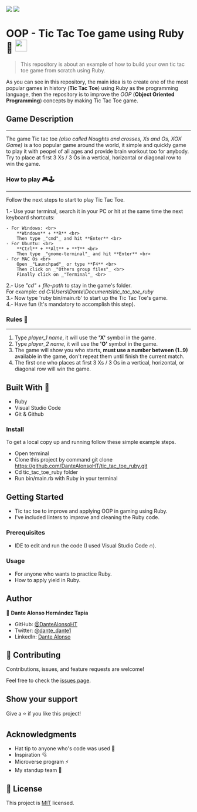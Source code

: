 ![](https://img.shields.io/badge/Microverse-blueviolet) ![](<https://img.shields.io/badge/-Ruby-rgb(199%2C%2032%2C%2039)?style=plastic&logo=ruby>)

# OOP - Tic Tac Toe game using Ruby 🙉  <img src="https://image.flaticon.com/icons/png/512/919/919842.png" height="32" width="32">

> This repository is about an example of how to build your own tic tac toe game from scratch using Ruby.

As you can see in this repository, the main idea is to create one of the most popular games in history (**Tic Tac Toe**) using Ruby as the programming language, then the repository is to improve the *OOP* (**Object Oriented Programming**) concepts by making Tic Tac Toe game.

## Game Description

***

The game Tic tac toe _(also called Noughts and crosses, Xs and Os, XOX Game)_ is a too popular game around the world, it simple and quickly game to play it with peopel of all ages and provide brain workout too for anybody. Try to place at first 3 Xs / 3 Os in a vertical, horizontal or diagonal row to win the game.

### How to play 🎮🕹

---

Follow the next steps to start to play Tic Tac Toe.

1.- Use your terminal, search it in your PC or hit at the same time the next keyboard shortcuts: 

    - For Windows: <br>
        **Windows** + **R** <br>
        Then type _"cmd"_ and hit **Enter** <br>
    - For Ubuntu: <br>
        **Ctrl** + **Alt** + **T** <br>
        Then type _"gnome-terminal"_ and hit **Enter** <br>
    - For MAC Os <br>
        Open _"Launchpad"_ or type **F4** <br>
        Then click on _"Others group files"_ <br>
        Finally click on _"Terminal"_ <br>

2.- Use _"cd" + file-path_ to stay in the game's folder. <br>
    For example: _cd C:\Users\Dante\Documents\tic_tac_toe_ruby_ <br>
3.- Now type 'ruby bin/main.rb' to start up the Tic Tac Toe's game. <br>
4.- Have fun (It's mandatory to accomplish this step).

### Rules 📜

---

1. Type _player_1 name_, it will use the **'X'** symbol in the game.
2. Type _player_2 name_, it will use the **'O'** symbol in the game.
3. The game will show you who starts, **must use a number between (1..9)** available in the game, don't repeat them until finish the current match.
4. The first one who places at first 3 Xs / 3 Os in a vertical, horizontal, or diagonal row will win the game.

## Built With 🔨

- Ruby
- Visual Studio Code
- Git & Github

### Install

To get a local copy up and running follow these simple example steps.
- Open terminal
- Clone this project by command git clone https://github.com/DanteAlonsoHT/tic_tac_toe_ruby.git
- Cd tic_tac_toe_ruby folder
- Run bin/main.rb with Ruby in your terminal

## Getting Started 

- Tic tac toe to improve and applying OOP in gaming using Ruby.
- I've included linters to improve and cleaning the Ruby code.

### Prerequisites

- IDE to edit and run the code (I used Visual Studio Code 🔥).

### Usage

- For anyone who wants to practice Ruby.
- How to apply yield in Ruby.

## Author

👤 **Dante Alonso Hernández Tapia**

- GitHub: [@DanteAlonsoHT](https://github.com/DanteAlonsoHT)
- Twitter: [@dante_dante1](https://twitter.com/dante_dante1)
- LinkedIn: [Dante Alonso](https://www.linkedin.com/in/dante-hernandez99/)

## 🤝 Contributing

Contributions, issues, and feature requests are welcome!

Feel free to check the [issues page](https://github.com/DanteAlonsoHT/tic_tac_toe_ruby/issues).

## Show your support

Give a ⭐️ if you like this project!


## Acknowledgments

- Hat tip to anyone who's code was used 🔰
- Inspiration 💘
- Microverse program ⚡
- My standup team 🏹

## 📝 License

This project is [MIT](./LICENSE) licensed.